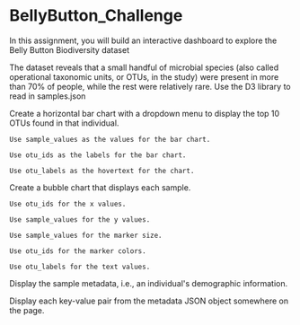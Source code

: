 # BellyButton_Challenge

In this assignment, you will build an interactive dashboard to explore the Belly Button Biodiversity dataset

The dataset reveals that a small handful of microbial species (also called operational taxonomic units, or OTUs, in the study) were present in more than 70% of people, while the rest were relatively rare.
Use the D3 library to read in samples.json 

Create a horizontal bar chart with a dropdown menu to display the top 10 OTUs found in that individual.

    Use sample_values as the values for the bar chart.

    Use otu_ids as the labels for the bar chart.

    Use otu_labels as the hovertext for the chart.

Create a bubble chart that displays each sample.

    Use otu_ids for the x values.

    Use sample_values for the y values.

    Use sample_values for the marker size.

    Use otu_ids for the marker colors.

    Use otu_labels for the text values.

Display the sample metadata, i.e., an individual's demographic information.

Display each key-value pair from the metadata JSON object somewhere on the page.

